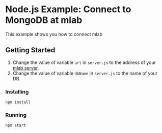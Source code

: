 # Node.js Example: Connect to MongoDB at mlab
This example shows you how to connect mlab
## Getting Started
1. Change the value of variable `url` in `server.js` to the address of your [mlab server](http://mlab.com).
2. Change the value of variable `dbName` in `server.js` to the name of your DB.
### Installing
```
npm install
```
### Running
```
npm start
```
